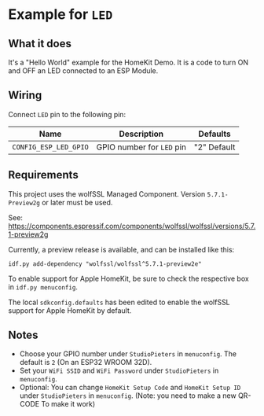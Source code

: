 # Example for `LED`

## What it does

It's a "Hello World" example for the HomeKit Demo. It is a code to turn ON and OFF an LED connected to an ESP Module.

## Wiring

Connect `LED` pin to the following pin:

| Name | Description | Defaults |
|------|-------------|----------|
| `CONFIG_ESP_LED_GPIO` | GPIO number for `LED` pin | "2" Default |

## Requirements

This project uses the wolfSSL Managed Component. Version `5.7.1-Preview2g` or later must be used.

See: https://components.espressif.com/components/wolfssl/wolfssl/versions/5.7.1-preview2g

Currently, a preview release is available, and can be installed like this:

```
idf.py add-dependency "wolfssl/wolfssl^5.7.1-preview2e"
```

To enable support for Apple HomeKit, be sure to check the respective box in `idf.py menuconfig`.

The local `sdkconfig.defaults` has been edited to enable the wolfSSL support for Apple HomeKit by default.

## Notes

- Choose your GPIO number under `StudioPieters` in `menuconfig`. The default is `2` (On an ESP32 WROOM 32D).
- Set your `WiFi SSID` and `WiFi Password` under `StudioPieters` in `menuconfig`.
- Optional: You can change `HomeKit Setup Code` and `HomeKit Setup ID` under `StudioPieters` in `menuconfig`. (Note:  you need to make a new QR-CODE To make it work)
